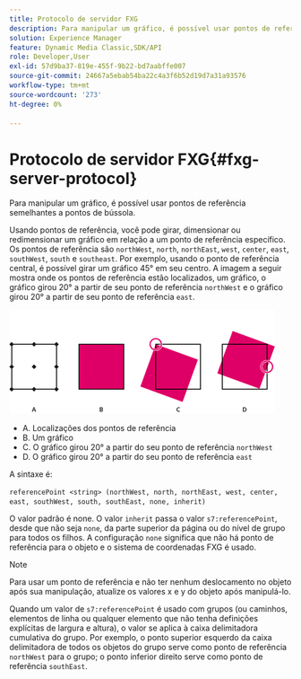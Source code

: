 ```yaml
---
title: Protocolo de servidor FXG
description: Para manipular um gráfico, é possível usar pontos de referência semelhantes a pontos de bússola.
solution: Experience Manager
feature: Dynamic Media Classic,SDK/API
role: Developer,User
exl-id: 57d9ba37-819e-455f-9b22-bd7aabffe007
source-git-commit: 24667a5ebab54ba22c4a3f6b52d19d7a31a93576
workflow-type: tm+mt
source-wordcount: '273'
ht-degree: 0%

---
```


# Protocolo de servidor FXG{#fxg-server-protocol}

Para manipular um gráfico, é possível usar pontos de referência semelhantes a pontos de bússola.

Usando pontos de referência, você pode girar, dimensionar ou redimensionar um gráfico em relação a um ponto de referência específico. Os pontos de referência são `northWest`, `north`, `northEast`, `west`, `center`, `east`, `southWest`, `south` e `southeast`. Por exemplo, usando o ponto de referência central, é possível girar um gráfico 45° em seu centro. A imagem a seguir mostra onde os pontos de referência estão localizados, um gráfico, o gráfico girou 20° a partir de seu ponto de referência `northWest` e o gráfico girou 20° a partir de seu ponto de referência `east`.

![Imagem de pontos de referência](assets/wp_ref_points.png)

* A. Localizações dos pontos de referência
* B. Um gráfico
* C. O gráfico girou 20° a partir do seu ponto de referência `northWest`
* D. O gráfico girou 20° a partir do seu ponto de referência `east`

A sintaxe é:

`referencePoint <string> (northWest, north, northEast, west, center, east, southWest, south, southEast, none, inherit)`

O valor padrão é none. O valor `inherit` passa o valor `s7:referencePoint`, desde que não seja `none`, da parte superior da página ou do nível de grupo para todos os filhos. A configuração `none` significa que não há ponto de referência para o objeto e o sistema de coordenadas FXG é usado.

>[!NOTE]
>
>Para usar um ponto de referência e não ter nenhum deslocamento no objeto após sua manipulação, atualize os valores x e y do objeto após manipulá-lo.

Quando um valor de `s7:referencePoint` é usado com grupos (ou caminhos, elementos de linha ou qualquer elemento que não tenha definições explícitas de largura e altura), o valor se aplica à caixa delimitadora cumulativa do grupo. Por exemplo, o ponto superior esquerdo da caixa delimitadora de todos os objetos do grupo serve como ponto de referência `northWest` para o grupo; o ponto inferior direito serve como ponto de referência `southEast`.
